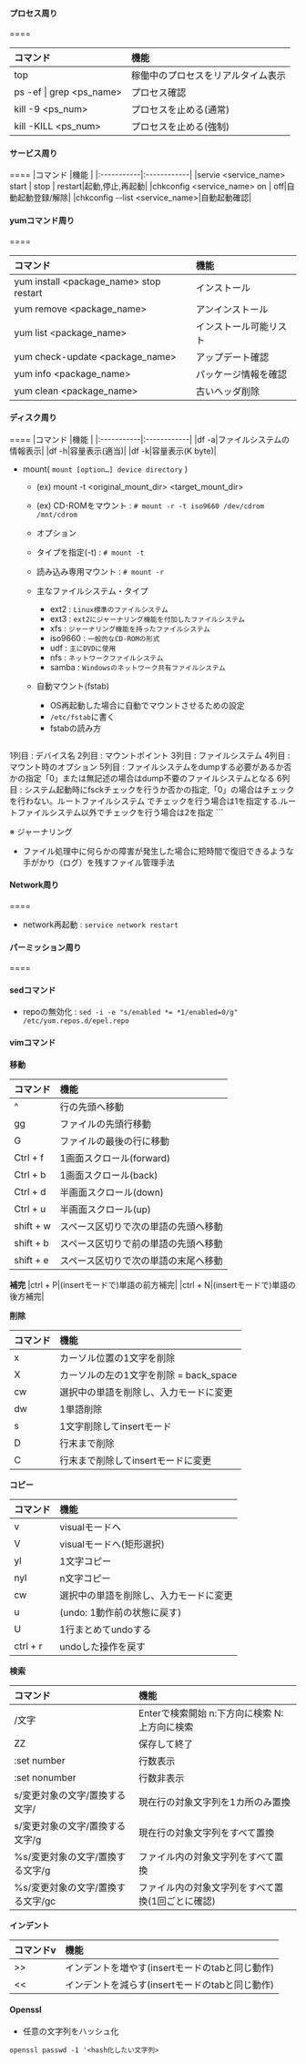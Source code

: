 
#### プロセス周り
====

|コマンド    |機能         |
|:-----------|:------------|
|top|稼働中のプロセスをリアルタイム表示|
|ps -ef &#124; grep &lt;ps_name&gt;|プロセス確認|
|kill -9 &lt;ps_num&gt;|プロセスを止める(通常)|
|kill -KILL &lt;ps_num&gt;|プロセスを止める(強制)|


#### サービス周り
====
|コマンド    |機能         |
|:-----------|:------------|
|servie &lt;service_name&gt; start &#124; stop &#124; restart|起動,停止,再起動|
|chkconfig &lt;service_name&gt; on &#124; off|自動起動登録/解除|
|chkconfig --list &lt;service_name&gt;|自動起動確認|

#### yumコマンド周り
====

|コマンド    |機能         |
|:-----------|:------------|
|yum install &lt;package_name&gt; stop restart|インストール|
|yum remove &lt;package_name&gt;|アンインストール|
|yum list &lt;package_name&gt;|インストール可能リスト|
|yum check-update &lt;package_name&gt;|アップデート確認|
|yum info &lt;package_name&gt;|パッケージ情報を確認|
|yum clean &lt;package_name&gt;|古いヘッダ削除|


#### ディスク周り
====
|コマンド    |機能         |
|:-----------|:------------|
|df -a|ファイルシステムの情報表示|
|df -h|容量表示(適当)|
|df -k|容量表示(K byte)|


- mount( `mount [option…] device directory` ) 
  - (ex) mount -t <original_mount_dir> <target_mount_dir>
  - (ex) CD-ROMをマウント : `# mount -r -t iso9660 /dev/cdrom /mnt/cdrom`
  -  オプション
    - タイプを指定(-t) : `# mount -t`  
    - 読み込み専用マウント : `# mount -r`
  
  - 主なファイルシステム・タイプ
    - ext2 : `Linux標準のファイルシステム`
    - ext3 : `ext2にジャーナリング機能を付加したファイルシステム`
    - xfs : `ジャーナリング機能を持ったファイルシステム`
    - iso9660 : `一般的なCD-ROMの形式`
    - udf : `主にDVDに使用`
    - nfs : `ネットワークファイルシステム`
    - samba : `Windowsのネットワーク共有ファイルシステム`

  - 自動マウント(fstab)
    - OS再起動した場合に自動でマウントさせるための設定 
    - `/etc/fstab`に書く
    - fstabの読み方
    ```
1列目 : デバイス名 
2列目 : マウントポイント 
3列目 : ファイルシステム 
4列目 : マウント時のオプション 
5列目 : ファイルシステムをdumpする必要があるか否かの指定「0」または無記述の場合はdump不要のファイルシステムとなる
6列目 : システム起動時にfsckチェックを行うか否かの指定,「0」の場合はチェックを行わない。ルートファイルシステム
でチェックを行う場合は1を指定する.ルートファイルシステム以外でチェックを行う場合は2を指定
    ```

※ ジャーナリング
 - ファイル処理中に何らかの障害が発生した場合に短時間で復旧できるような手がかり（ログ）を残すファイル管理手法

#### Network周り
====
- network再起動 : `service network restart`


#### パーミッション周り
====


#### sedコマンド

  - repoの無効化 : `sed -i -e "s/enabled *= *1/enabled=0/g" /etc/yum.repos.d/epel.repo`


#### vimコマンド

**移動**

|コマンド    |機能         |
|:-----------|:------------|
|^|行の先頭へ移動|
|gg|ファイルの先頭行移動|
|G|ファイルの最後の行に移動|
|Ctrl + f|1画面スクロール(forward)|
|Ctrl + b|1画面スクロール(back)|
|Ctrl + d|半画面スクロール(down)|
|Ctrl + u|半画面スクロール(up)|
|shift + w|スペース区切りで次の単語の先頭へ移動|
|shift + b|スペース区切りで前の単語の先頭へ移動|
|shift + e|スペース区切りで次の単語の末尾へ移動|

**補完**
|ctrl + P|(insertモードで)単語の前方補完|
|ctrl + N|(insertモードで)単語の後方補完|

**削除**

|コマンド    |機能         |
|:-----------|:------------|
|x|カーソル位置の1文字を削除|
|X|カーソルの左の1文字を削除 = back_space|
|cw|選択中の単語を削除し、入力モードに変更|
|dw|1単語削除|
|s|1文字削除してinsertモード|
|D|行末まで削除|
|C|行末まで削除してinsertモードに変更|

**コピー**

|コマンド    |機能         |
|:-----------|:------------|
|v|visualモードへ|
|V|visualモードへ(矩形選択)|
|yl|1文字コピー|
|nyl|n文字コピー|
|cw|選択中の単語を削除し、入力モードに変更|
|u|(undo: 1動作前の状態に戻す)|
|U|1行まとめてundoする|
|ctrl + r|undoした操作を戻す|

**検索**

|コマンド    |機能         |
|:-----------|:------------|
|/文字|Enterで検索開始 n:下方向に検索 N:上方向に検索|
|ZZ|保存して終了|
|:set number|行数表示|
|:set nonumber|行数非表示|
|s/変更対象の文字/置換する文字/|現在行の対象文字列を1カ所のみ置換|
|s/変更対象の文字/置換する文字/g|現在行の対象文字列をすべて置換|
|%s/変更対象の文字/置換する文字/g|ファイル内の対象文字列をすべて置換|
|%s/変更対象の文字/置換する文字/gc|ファイル内の対象文字列をすべて置換(1回ごとに確認)|

**インデント**

|コマンドv    |機能         |
|:-----------|:------------|
|>>|インデントを増やす(insertモードのtabと同じ動作)|
|<<|インデントを減らす(insertモードのtabと同じ動作)|

#### Openssl
- 任意の文字列をハッシュ化
```
openssl passwd -1 '<hash化したい文字列>
```

